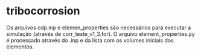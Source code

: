 # tribocorrosion
Os arquivos cdp.inp e elemen_properties são necessários para executar a simulação (através de corr_teste_v1_3.for).
O arquivo element_properties.py é processado através do .inp e da lista com os volumes iniciais dos elementos.
